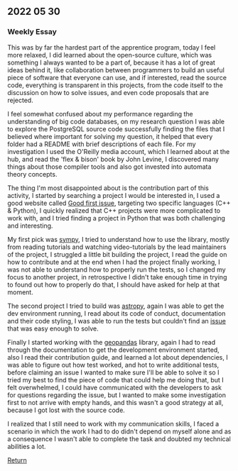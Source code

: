 ## 2022 05 30

### Weekly Essay

This was by far the hardest part of the apprentice program, today I feel more relaxed, I did learned about the open-source culture, which was something I always wanted to be a part of, because it has a lot of great ideas behind it, like collaboration between programmers to build an useful piece of software that everyone can use, and if interested, read the source code, everything is transparent in this projects, from the code itself to the discussion on how to solve issues, and even code proposals that are rejected.

I feel somewhat confused about my performance regarding the understanding of big code databases, on my research question I was able to explore the PostgreSQL source code successfully finding the files that I believed where important for solving my question, it helped that every folder had a README with brief descriptions of each file. For my investigation I used the O'Reilly media account, which I learned about at the hub, and read the 'flex & bison' book by John Levine, I discovered many things about those compiler tools and also got invested into automata theory concepts. 

The thing I'm most disappointed about is the contribution part of this activity, I started by searching a project I would be interested in, I used a good website called [Good first issue](https://goodfirstissue.dev/), targeting two specific languages (C++ & Python), I quickly realized that C++ projects were more complicated to work with, and I tried finding a project in Python that was both challenging and interesting.

My first pick was [sympy](https://github.com/sympy/sympy), I tried to understand how to use the library, mostly from reading tutorials and watching video-tutorials by the lead maintainers of the project, I struggled a little bit building the project, I read the guide on how to contribute and at the end when I had the project finally working, I was not able to understand how to properly run the tests, so I changed my focus to another project, in retrospective I didn't take enough time in trying to found out how to properly do that, I should have asked for help at that moment. 

The second project I tried to build was [astropy](https://github.com/astropy/astropy), again I was able to get the dev environment running, I read about its code of conduct, documentation and their code styling, I was able to run the tests but couldn't find an [issue](https://github.com/geopandas/geopandas/issues/2325) that was easy enough to solve. 

Finally I started working with the [geopandas](https://github.com/geopandas/geopandas) library, again I had to read through the documentation to get the development environment started, also I read their contribution guide, and learned a lot about dependencies, I was able to figure out how test worked, and hot to write additional tests, before claiming an issue I wanted to make sure I'll be able to solve it so I tried my best to find the piece of code that could help me doing that, but I felt overwhelmed, I could have communicated with the developers to ask for questions regarding the issue, but I wanted to make some investigation first to not arrive with empty hands, and this wasn't a good strategy at all, because I got lost with the source code.  

I realized that I still need to work with my communication skills, I faced a scenario in which the work I had to do didn't depend on myself alone and as a consequence I wasn't able to complete the task and doubted my technical abilities a lot.

[Return](../../index.md)